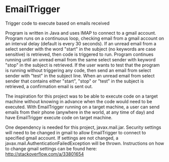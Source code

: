 # EmailTrigger
Trigger code to execute based on emails received

Program is written in Java and uses IMAP to connect to a gmail account. Program runs on a continuous loop, checking email from a gmail account on an interval delay (default is every 30 seconds). If an unread email from a select sender with the word "start" in the subject (no keywords are case sensitive) is retrieved, then code is triggered to run. Program continues running until an unread email from the same select sender with keyword "stop" in the subject is retrieved. If the user wants to test that the program is running without triggering any code, then send an email from select sender with "test" in the subject line. When an unread email from select sender that contains either "start", "stop" or "test" in the subject is retrieved, a confirmation email is sent out.

The inspiration for this project was to be able to execute code on a target machine without knowing in advance when the code would need to be executed. With EmailTrigger running on a target machine, a user can send emails from their phone (anywhere in the world, at any time of day) and have EmailTrigger execute code on target machine.

One dependency is needed for this project, javax.mail.jar. Security settings will need to be changed in gmail to allow EmailTrigger to connect to specified gmail account. If settings are not changed, a javax.mail.AuthenticationFailedException will be thrown. Instructions on how to change gmail settings can be found here: http://stackoverflow.com/a/33801654
